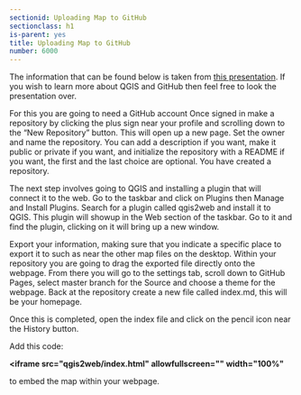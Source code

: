 ```yaml
---
sectionid: Uploading Map to GitHub
sectionclass: h1
is-parent: yes
title: Uploading Map to GitHub
number: 6000
---
```


The information that can be found below is taken from [this presentation](https://maptimela.github.io/map-website/). If you wish to learn more about QGIS and GitHub then feel free to look the presentation over.

For this you are going to need a GitHub account
Once signed in make a repository by clicking the plus sign near your profile and scrolling down to the “New Repository” button. 
This will open up a new page. Set the owner and name the repository. You can add a description if you want, make it public or private if you want, and initialize the repository with a README if you want, the first and the last choice are optional.
You have created a repository.

The next step involves going to QGIS and installing a plugin that will connect it to the web.
Go to the taskbar and click on Plugins then Manage and Install Plugins.
Search for a plugin called qgis2web and install it to QGIS.
This plugin will showup in the Web section of the taskbar. Go to it and find the plugin, clicking on it will bring up a new window.

Export your information, making sure that you indicate a specific place to export it to such as near the other map files on the desktop.
Within your repository you are going to drag the exported file directly onto the webpage.
From there you will go to the settings tab, scroll down to GitHub Pages, select master branch for the Source and choose a theme for the webpage.
Back at the repository create a new file called index.md, this will be your homepage.

Once this is completed, open the index file and click on the pencil icon near the History button.

Add this code: 

**<iframe src="qgis2web/index.html" allowfullscreen="" width="100%"**

to embed the map within your webpage.
